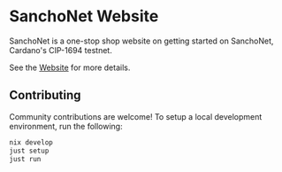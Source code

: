 # SanchoNet Website

SanchoNet is a one-stop shop website on getting started on
SanchoNet, Cardano's CIP-1694 testnet.

See the [Website](https://sancho.network) for more details.

## Contributing

Community contributions are welcome! To setup a local development
environment, run the following:

```bash
nix develop
just setup
just run
```
